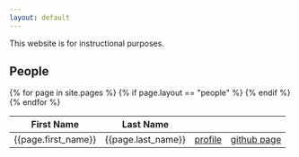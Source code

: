 ```yaml
---
layout: default
---
```


This website is for instructional purposes.

## People
<table>
    <thead>
        <tr>
            <th>First Name</th>
            <th>Last Name</th>
            <th></th>
            <th></th>
        </tr>
    </thead>
    <tbody>
        {% for page in site.pages %}
        {% if page.layout == "people" %}
        <tr>
            <td>{{page.first_name}}</td>
            <td>{{page.last_name}}</td>
            <td><a href="{{page.url}}">profile</a></td>
            <td><a href="https://github.com/{{page.github_username}}">github page</a></td>
        </tr>
        {% endif %}
        {% endfor %}
    </tbody>
</table>
